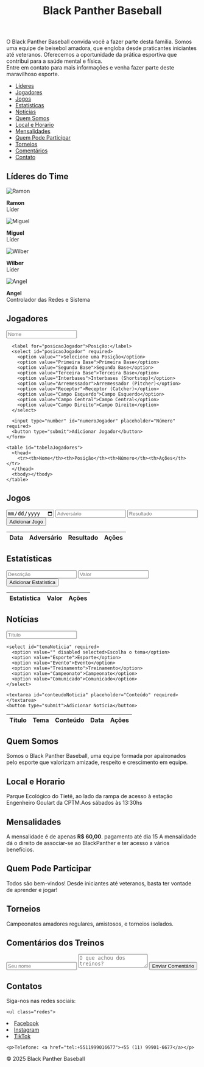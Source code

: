<!DOCTYPE html>
<html lang="pt">
<head>
  <meta charset="UTF-8">
  <meta name="viewport" content="width=device-width, initial-scale=1">
  <title>Black Panther Baseball</title>
  <link rel="stylesheet" href="style.css">
  <link rel="stylesheet" href="https://cdnjs.cloudflare.com/ajax/libs/font-awesome/6.5.0/css/all.min.css">
</head>
<body>

  <header>
    <h1>Black Panther Baseball</h1>
  </header>

  <section id="mensagem-institucional" class="mensagem-institucional">
    <p>
      O Black Panther Baseball convida você a fazer parte desta família. Somos uma equipe de beisebol amadora, que engloba desde praticantes iniciantes até veteranos. Oferecemos a oportunidade da prática esportiva que contribui para a saúde mental e física. <br>
      Entre em contato para mais informações e venha fazer parte deste maravilhoso esporte.
    </p>
  </section>

  <nav>
    <ul>
      <li><a href="#lideres">Líderes</a></li>
      <li><a href="#jogadores">Jogadores</a></li>
      <li><a href="#jogos">Jogos</a></li>
      <li><a href="#estatisticas">Estatísticas</a></li>
      <li><a href="#noticias">Notícias</a></li>
      <li><a href="#quem-somos"><i class="fas fa-users"></i> Quem Somos</a></li>
      <li><a href="#Local e Horario "><i class="fas fa-map-marker-alt"></i> Local e Horario</a></li>
      <li><a href="#mensalidades"><i class="fas fa-money-bill-wave"></i> Mensalidades</a></li>
      <li><a href="#quem-pode"><i class="fas fa-user-check"></i> Quem Pode Participar</a></li>
      <li><a href="#torneios"><i class="fas fa-trophy"></i> Torneios</a></li>
      <li><a href="#comentarios"><i class="fas fa-comments"></i> Comentários</a></li>
      <li><a href="#contatos"><i class="fas fa-phone-alt"></i> Contato</a></li>
    </ul>
  </nav>

  <section id="lideres">
    <h2>Líderes do Time</h2>
    <div class="lideres-container">
      <div class="lider">
        <img src="images/ramon.jpg" alt="Ramon" class="lider-img">
        <p><strong>Ramon</strong><br>Líder</p>
      </div>
      <div class="lider">
        <img src="images/miguel.jpg" alt="Miguel" class="lider-img">
        <p><strong>Miguel</strong><br>Líder</p>
      </div>
      <div class="lider">
        <img src="images/wilber.jpg" alt="Wilber" class="lider-img">
        <p><strong>Wilber</strong><br>Líder</p>
      </div>
      <div class="lider">
        <img src="images/angel.jpg" alt="Angel" class="lider-img">
        <p><strong>Angel</strong><br>Controlador das Redes e Sistema</p>
      </div>
    </div>
  </section>

  <section id="jogadores">
    <h2>Jogadores</h2>
    <form id="formJogadores" onsubmit="adicionarJogador(event)">
      <input type="text" id="nomeJogador" placeholder="Nome" required>
      
      <label for="posicaoJogador">Posição:</label>
      <select id="posicaoJogador" required>
        <option value="">Selecione uma Posição</option>
        <option value="Primeira Base">Primeira Base</option>
        <option value="Segunda Base">Segunda Base</option>
        <option value="Terceira Base">Terceira Base</option>
        <option value="Interbases">Interbases (Shortstop)</option>
        <option value="Arremessador">Arremessador (Pitcher)</option>
        <option value="Receptor">Receptor (Catcher)</option>
        <option value="Campo Esquerdo">Campo Esquerdo</option>
        <option value="Campo Central">Campo Central</option>
        <option value="Campo Direito">Campo Direito</option>
      </select>

      <input type="number" id="numeroJogador" placeholder="Número" required>
      <button type="submit">Adicionar Jogador</button>
    </form>

    <table id="tabelaJogadores">
      <thead>
        <tr><th>Nome</th><th>Posição</th><th>Número</th><th>Ações</th></tr>
      </thead>
      <tbody></tbody>
    </table>
  </section>

  <section id="jogos">
    <h2>Jogos</h2>
    <form id="formJogos" onsubmit="adicionarJogo(event)">
      <input type="date" id="dataJogo" required>
      <input type="text" id="adversarioJogo" placeholder="Adversário" required>
      <input type="text" id="resultadoJogo" placeholder="Resultado" required>
      <button type="submit">Adicionar Jogo</button>
    </form>
    <table id="tabelaJogos">
      <thead>
        <tr><th>Data</th><th>Adversário</th><th>Resultado</th><th>Ações</th></tr>
      </thead>
      <tbody></tbody>
    </table>
  </section>

  <section id="estatisticas">
    <h2>Estatísticas</h2>
    <form id="formEstatisticas" onsubmit="adicionarEstatistica(event)">
      <input type="text" id="descricaoEstatistica" placeholder="Descrição" required>
      <input type="number" id="valorEstatistica" placeholder="Valor" required>
      <button type="submit">Adicionar Estatística</button>
    </form>
    <table id="tabelaEstatisticas">
      <thead>
        <tr><th>Estatística</th><th>Valor</th><th>Ações</th></tr>
      </thead>
      <tbody></tbody>
    </table>
  </section>

   <section id="noticias">
  <h2>Notícias</h2>
  <form id="formNoticias" onsubmit="adicionarNoticia(event)">
    <input type="text" id="tituloNoticia" placeholder="Título" required>
    
    <select id="temaNoticia" required>
      <option value="" disabled selected>Escolha o tema</option>
      <option value="Esporte">Esporte</option>
      <option value="Evento">Evento</option>
      <option value="Treinamento">Treinamento</option>
      <option value="Campeonato">Campeonato</option>
      <option value="Comunicado">Comunicado</option>
    </select>

    <textarea id="conteudoNoticia" placeholder="Conteúdo" required></textarea>
    <button type="submit">Adicionar Notícia</button>
  </form>

  <table id="tabelaNoticias">
    <thead>
      <tr>
        <th>Título</th>
        <th>Tema</th>
        <th>Conteúdo</th>
        <th>Data</th>
        <th>Ações</th>
      </tr>
    </thead>
    <tbody></tbody>
  </table>
</section>

  <section id="quem-somos">
    <h2><i class="fas fa-users"></i> Quem Somos</h2>
    <p>Somos o Black Panther Baseball, uma equipe formada por apaixonados pelo esporte que valorizam amizade, respeito e crescimento em equipe.</p>
  </section>
  
  <section id="Local e Horario">
    <h2><i class="fas fa-map-marker-alt"></i> Local e Horario</h2>
    <p>Parque Ecológico do Tietê, ao lado da rampa de acesso à estação Engenheiro Goulart da CPTM.Aos
        sábados às 13:30hs</p>
  </section>
  
  <section id="mensalidades">
    <h2><i class="fas fa-money-bill-wave"></i> Mensalidades</h2>
    <p>A mensalidade é de apenas <strong>R$ 60,00</strong>. pagamento até dia 15
    A mensalidade dá o direito de associar-se ao BlackPanther e ter acesso a vários benefícios.</p>
  </section>
  
  <section id="quem-pode">
    <h2><i class="fas fa-user-check"></i> Quem Pode Participar</h2>
    <p>Todos são bem-vindos! Desde iniciantes até veteranos, basta ter vontade de aprender e jogar!</p>
  </section>
  
  <section id="torneios">
    <h2><i class="fas fa-trophy"></i> Torneios</h2>
    <p> Campeonatos amadores regulares, amistosos, e torneios isolados.</p>
  </section>
  
  <section id="comentarios">
    <h2><i class="fas fa-comments"></i> Comentários dos Treinos</h2>
    <form id="formComentarios" onsubmit="adicionarComentario(event)">
      <input type="text" id="nomeComentario" placeholder="Seu nome" required>
      <textarea id="textoComentario" placeholder="O que achou dos treinos?" required></textarea>
      <button type="submit">Enviar Comentário</button>
    </form>
    <div id="listaComentarios"></div>
  </section>

  <section id="contatos">
    <h2><i class="fas fa-phone-alt"></i> Contatos</h2>
    <p>Siga-nos nas redes sociais:</p>
    
    <ul class="redes">
  <li><a href="#"><i class="fab fa-facebook"></i> Facebook</a> </li>
  <li>
    <a href="https://www.instagram.com/blackpanther.baseball?utm_source=qr&igsh=YzU0YjFjMzBvcHBp" target="_blank">
      <i class="fab fa-instagram"></i> Instagram
    </a>
  </li>
  <li><a href="#"><i class="fab fa-tiktok"></i> TikTok</a></li>
  
</ul>

    <p>Telefone: <a href="tel:+5511999016677">+55 (11) 99901-6677</a></p>
  </section>

  <footer>
    <p>&copy; 2025 Black Panther Baseball</p>
  </footer>

  <script src="script.js"></script>

  
</script>

</body>
</html> 
